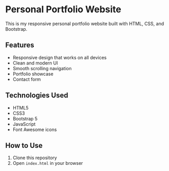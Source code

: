 # Personal Portfolio Website

This is my responsive personal portfolio website built with HTML, CSS, and Bootstrap.

## Features

- Responsive design that works on all devices
- Clean and modern UI
- Smooth scrolling navigation
- Portfolio showcase
- Contact form

## Technologies Used

- HTML5
- CSS3
- Bootstrap 5
- JavaScript
- Font Awesome icons

## How to Use

1. Clone this repository
2. Open `index.html` in your browser
